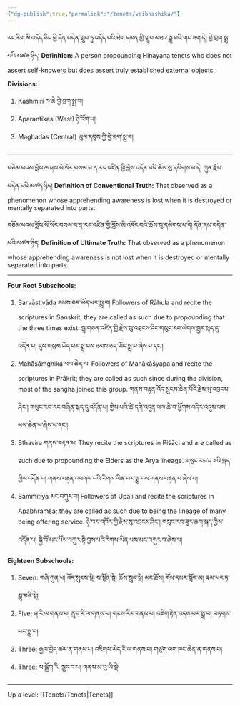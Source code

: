 ```yaml
---
{"dg-publish":true,"permalink":"/tenets/vaibhashika/"}
---
```


རང་རིག་མི་འདོད་ཅིང་ཕྱི་དོན་བདེན་གྲུབ་ཏུ་འདོད་པའི་ཐེག་དམན་གྱི་གྲུབ་མཐའ་སྨྲ་བའི་གང་ཟག་དེ། བྱེ་བྲག་སྨྲ་བའི་མཚན་ཉིད།
**Definition:** A person propounding Hinayana tenets who does not assert self-knowers but does assert truly established external objects.

**Divisions:**
1. Kashmiri ཁ་ཆེ་བྱེ་བྲག་སྨྲ་བ།
2. Aparantikas (West) ཉི་འོག་པ།
3. Maghadas (Central) ཡུལ་དབུས་ཀྱི་བྱེ་བྲག་སྨྲ་བ།

---
བཅོམ་པའམ་བློས་ཆ་ཤས་སོ་སོར་བསལ་བ་ན་རང་འཛིན་གྱི་བློས་འདོར་བའི་ཆོས་སུ་དམིགས་པ་དེ། ཀུན་རྫོབ་བདེན་པའི་མཚན་ཉིད།
**Definition of Conventional Truth:** That observed as a phenomenon whose apprehending awareness is lost when it is destroyed or mentally separated into parts.

བཅོམ་པའམ་བློས་སོ་སོར་བསལ་བ་ན་རང་འཛིན་གྱི་བློས་མི་འདོར་བའི་ཆོས་སུ་དམིགས་པ་དེ། དོན་དམ་བདེན་པའི་མཚན་ཉིད།
**Definition of Ultimate Truth:** That observed as a phenomenon whose apprehending awareness is not lost when it is destroyed or mentally separated into parts.

---
**Four Root Subschools:**
1. Sarvāstivāda ཐམས་ཅད་ཡོད་པར་སྨྲ་བ།
   Followers of Rāhula and recite the scriptures in Sanskrit; they are called as such due to propounding that the three times exist. 
   སྒྲ་གཅན་འཛིན་གྱི་རྗེས་སུ་འབྲངས་ཤིང་གསུང་རབ་ལེགས་སྦྱར་སྐད་དུ་འདོན་པ། དུས་གསུམ་ཡོད་པར་སྨྲ་བས་ཐམས་ཅད་ཡོད་སྨྲ་པ་ཞེས་པ་དང་།
2. Mahāsāṃghika ཕལ་ཆེན་པ།
   Followers of Mahākāśyapa and recite the scriptures in Prākrit; they are called as such since during the division, most of the sangha joined this group. གནས་བརྟན་འོད་སྲུངས་ཆེན་པོའི་རྗེས་སུ་འབྲངས་ཤིང་། 
   གསུང་རབ་རང་བཞིན་སྐད་དུ་འདོན་པ། གྱེས་པའི་ཚེ་དགེ་འདུན་ཕལ་ཆེ་བ་ཕྱོགས་འདིར་འདུས་པས་ཕལ་ཆེན་པ་ཞེས་པ་དང་།
3. Sthavira གནས་བརྟན་པ།
   They recite the scriptures in Piśāci and are called as such due to propounding the Elders as the Arya lineage. གསུང་རབ་ཤ་ཟའི་སྐད་ཀྱིས་འདོན་པ། གནས་བརྟན་འཕགས་པའི་རིགས་ཡིན་པར་སྨྲ་བས་གནས་བརྟན་པ་ཞེས་པ། 
4. Sammitīyā མང་བཀུར་བ།
   Followers of Upāli and recite the scriptures in Apabhraṃśa; they are called as such due to being the lineage of many being offering service.
   ཉེ་བར་འཁོར་གྱི་རྗེས་སུ་འབྲངས་ཤིང་། གསུང་རབ་ཟུར་ཆག་སྐད་གྱིས་འདོན་པ། སྐྱེ་བོ་མང་པོས་བཀུར་སྟི་བྱས་པའི་རིགས་ཡིན་པས་མང་བཀུར་བ་ཞེས་པ།

**Eighteen Subschools:**
1. Seven: གཞི་ཀུན་པ། འོད་སྲུངས་སྡེ། ས་སྟོན་སྡེ། ཆོས་སྲུང་སྡེ། མང་ཐོས། གོས་དམར་སློབ་མ། རྣམ་པར་ཏ་སྨྲ་བའི་སྡེ།
2. Five: ཤ་རི་ལ་གནས་པ། ནུབ་རི་ལ་གནས་པ། གངས་རིར་གནས་པ། འཇིག་རྟེན་འདས་པར་སྨྲ་བ། བཏགས་པར་སྨྲ་བ།
3. Three: རྒྱལ་བྱེད་ཚལ་ན་གནས་པ། འཇིགས་མེད་རི་ལ་གནས་པ། གཙུག་ལག་ཁང་ཆེན་ན་གནས་པ།
4. Three: ས་སྒྲོག་རི། སྲུང་བ་པ། གནས་མ་བུ་ཡི་སྡེ།


---
Up a level: [[Tenets/Tenets\|Tenets]]
